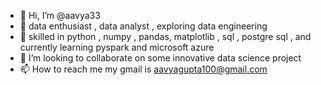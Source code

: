 - 👋 Hi, I’m @aavya33
- 👀 data enthusiast , data analyst , exploring data engineering 
- 🌱 skilled in python , numpy , pandas, matplotlib , sql , postgre sql , and currently learning pyspark and microsoft azure 
- 💞️ I’m looking to collaborate on some innovative data science project 
- 📫 How to reach me my gmail is aavyagupta100@gmail.com

<!---
aavya33/aavya33 is a ✨ special ✨ repository because its `README.md` (this file) appears on your GitHub profile.
You can click the Preview link to take a look at your changes.
--->
